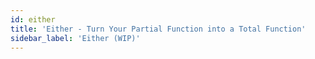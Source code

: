 ```yaml
---
id: either
title: 'Either - Turn Your Partial Function into a Total Function'
sidebar_label: 'Either (WIP)'
---
```

